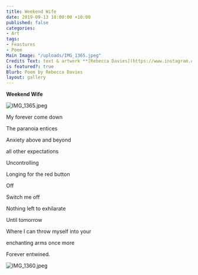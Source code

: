 ```yaml
---
title: Weekend Wife
date: 2019-09-13 18:00:00 +10:00
published: false
categories:
- Art
tags:
- Feastures
- Poem
Main Image: "/uploads/IMG_1365.jpeg"
Credits Text: text & artwork **[Rebecca Davies](https://www.instagram.com/rebeccaloudavies/)**
is featured?: true
Blurb: Poem by Rebecca Davies
layout: gallery
---
```


**Weekend Wife**

![IMG_1365.jpeg](/uploads/IMG_1365.jpeg)

My forever come down

The paranoia entices

Anxiety above and beyond

all other expectations

Uncontrolling

Longing for the red button

Off

Switch me off

Nothing left to exhilarate

Until tomorrow

Where I can throw myself into your
 
enchanting arms once more

Forever entwined.

![IMG_1360.jpeg](/uploads/IMG_1360.jpeg)